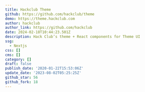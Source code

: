 ```yaml
---
title: Hackclub Theme
github: https://github.com/hackclub/theme
demo: https://theme.hackclub.com
author: hackclub
author_link: https://github.com/hackclub
date: 2024-02-18T10:44:23.501Z
description: Hack Club’s theme + React components for Theme UI
ssg:
  - Nextjs
css: []
cms: []
category: []
draft: false
publish_date: '2020-01-22T15:53:06Z'
update_date: '2023-08-02T05:25:25Z'
github_star: 56
github_fork: 18
---
```

